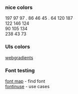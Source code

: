 ### nice colors  
197 97 97 . 
86 46 45 . 
64 120 187  
122 146 124  
90 105 134  
238 43 73

### UIs colors
[webgradients](https://webgradients.com/)  

### Font testing  
[font map](http://fontmap.ideo.com/) - find font  
[fontinuse](https://fontsinuse.com/search?terms=portfolio) - use cases  


